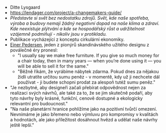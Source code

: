 - Ditte Lysgaard
- https://lendager.com/project/a-changemakers-guide/
- _Představte si svět bez nedostatku zdrojů. Svět, kde naše spotřeba, výroba a budovy nemají žádný negativní dopad na naše klima a zdraví. Kde neexistuje plýtvání a kde se hospodářský růst a udržitelnost vzájemně podmiňují - nikoliv jsou v protikladu._
- Publikace vycházející z konceptu cirkulární ekonomiky. 
- [Ejner Pedersen](https://www.wallpaper.com/design/remembering-master-craftsman-ejnar-pedersen), jeden z pionýrů skandinávského užitého designu z poválečné éry pronesl: 
	- "I usually say we make free furniture. If you give so much money for a chair today, then in many years — when you’re done using it — you will be able to sell it for the same."
	- "Běžně říkám, že vyrábíme nábytek zdarma. Pokud dnes za nějakou židli utratíte určitou sumu peněz - v momentě, kdy už ji nechcete dál používat - ji budete schopni prodat za alespoň tutéž sumu peněz."
- "Je nezbytné, aby designeři začali přebírat odpovědnost nejen za realizaci svých návrhů, ale také za to, že se jim skutečně podaří, aby tyto návrhy byly krásné, funkční, cenově dostupné a ekologicky relevantní pro budoucnost."
- "Na naše planetární hranice pohlížíme jako na pozitivní tvůrčí omezení. Nevnímáme je jako břemeno nebo výmluvu pro kompromisy v kvalitách a hodnotách, ale jako příležitost dosáhnout hvězd a udělat naše návrhy ještě lepší."